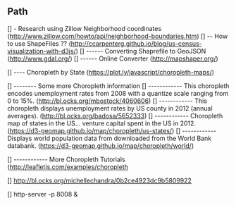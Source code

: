 ## Path

[] - Research using Zillow Neighborhood coordinates (http://www.zillow.com/howto/api/neighborhood-boundaries.htm)
[] -- How to use ShapeFiles ??  (http://ccarpenterg.github.io/blog/us-census-visualization-with-d3js/)
[] ------ Converting Shaprefile to GeoJSON (http://www.gdal.org/)
[] ------ Online Converter (http://mapshaper.org/)

[] ---- Choropleth by State (https://plot.ly/javascript/choropleth-maps/)

[] -------- Some more Choropleth information
[] ------------ This choropleth encodes unemployment rates from 2008 with a quantize scale ranging from 0 to 15%. (http://bl.ocks.org/mbostock/4060606)
[] ------------ This choropleth displays unemployment rates by US county in 2012 (annual averages). (http://bl.ocks.org/badosa/5652333)
[] ------------ Choropleth map of states in the US... venture capital spent in the US in 2012. (https://d3-geomap.github.io/map/choropleth/us-states/)
[] ------------ Displays world population data from downloaded from the World Bank databank. (https://d3-geomap.github.io/map/choropleth/world/)

[] ------------ More Choropleth Tutorials (http://leafletjs.com/examples/choropleth

[] http://bl.ocks.org/michellechandra/0b2ce4923dc9b5809922

[] http-server -p 8008 &
